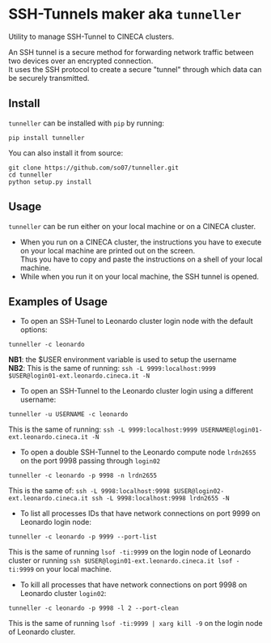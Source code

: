 # SSH-Tunnels maker aka `tunneller`

Utility to manage SSH-Tunnel to CINECA clusters.

An SSH tunnel is a secure method for forwarding network traffic between two devices over an encrypted connection.  
It uses the SSH protocol to create a secure "tunnel" through which data can be securely transmitted.

## Install

`tunneller` can be installed with `pip` by running:
```
pip install tunneller
```

You can also install it from source:
```
git clone https://github.com/so07/tunneller.git
cd tunneller
python setup.py install
```

## Usage

`tunneller` can be run either on your local machine or on a CINECA cluster.  
- When you run on a CINECA cluster, the instructions you have to execute on your local machine are printed out on the screen.  
  Thus you have to copy and paste the instructions on a shell of your local machine.
- While when you run it on your local machine, the SSH tunnel is opened.


## Examples of Usage

- To open an SSH-Tunel to Leonardo cluster login node with the default options:
```
tunneller -c leonardo
```
**NB1**: the $USER environment variable is used to setup the username  
**NB2**: This is the same of running: `ssh -L 9999:localhost:9999 $USER@login01-ext.leonardo.cineca.it -N`

- To open an SSH-Tunnel to the Leonardo cluster login using a different username:
```
tunneller -u USERNAME -c leonardo
```
This is the same of running: `ssh -L 9999:localhost:9999 USERNAME@login01-ext.leonardo.cineca.it -N`

- To open a double SSH-Tunnel to the Leonardo compute node `lrdn2655` on the port 9998 passing through `login02`
```
tunneller -c leonardo -p 9998 -n lrdn2655
```
This is the same of: `ssh -L 9998:localhost:9998 $USER@login02-ext.leonardo.cineca.it ssh -L 9998:localhost:9998 lrdn2655 -N`

- To list all processes IDs that have network connections on port 9999 on Leonardo login node:
```
tunneller -c leonardo -p 9999 --port-list
```
This is the same of running `lsof -ti:9999` on the login node of Leonardo cluster or running `ssh $USER@login01-ext.leonardo.cineca.it lsof -ti:9999` on your local machine.

- To kill all processes that have network connections on port 9998 on Leonardo cluster `login02`:
```
tunneller -c leonardo -p 9998 -l 2 --port-clean
```
This is the same of running `lsof -ti:9999 | xarg kill -9` on the login node of Leonardo cluster.
